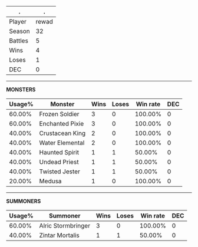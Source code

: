 .|.
|-|-
Player|rewad
Season|32
Battles|5
Wins|4
Loses|1
DEC|0

---
**MONSTERS**

Usage%|Monster|Wins|Loses|Win rate|DEC|
-|-|-|-|-|-|
60.00%|Frozen Soldier|3|0|100.00%|0|
60.00%|Enchanted Pixie|3|0|100.00%|0|
40.00%|Crustacean King|2|0|100.00%|0|
40.00%|Water Elemental|2|0|100.00%|0|
40.00%|Haunted Spirit|1|1|50.00%|0|
40.00%|Undead Priest|1|1|50.00%|0|
40.00%|Twisted Jester|1|1|50.00%|0|
20.00%|Medusa|1|0|100.00%|0|

---
**SUMMONERS**

Usage%|Summoner|Wins|Loses|Win rate|DEC|
-|-|-|-|-|-|
60.00%|Alric Stormbringer|3|0|100.00%|0|
40.00%|Zintar Mortalis|1|1|50.00%|0|
